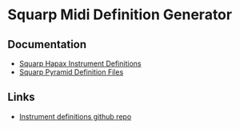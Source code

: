 # Squarp Midi Definition Generator

## Documentation

- [Squarp Hapax Instrument Definitions](https://squarp.net/hapax/manual/modetrack/#rJmhPai)
- [Squarp Pyramid Definition Files](https://squarp.net/pyramid/manual/definitionfiles/)

## Links

- [Instrument definitions github repo](https://squarp.community/t/instrument-definitions-github-repo/7719)
